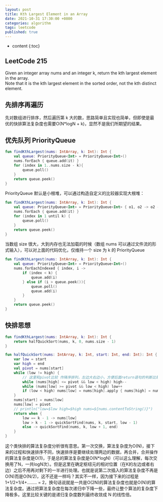 ```yaml
---
layout: post
title: Kth Largest Element in an Array
date: 2021-10-31 17:30:00 +0800
categories: algorithm
tags: leetcode
published: true
---
```


* content
{:toc}

## LeetCode 215

Given an integer array nums and an integer k, return the kth largest element in the array.<br>
Note that it is the kth largest element in the sorted order, not the kth distinct element.

## 先排序再遍历

先对数组进行排序，然后遍历第 k 大的数，思路简单且实现也简单，但即使是最优的快排算法复杂度也需要O(N*logN + k)，显然不是我们所期望的结果。

## 优先队列 PriorityQueue

```kotlin
fun findKthLargest(nums: IntArray, k: Int): Int {
    val queue: PriorityQueue<Int> = PriorityQueue<Int>()
    nums.forEach { queue.add(it) }
    for (index in 1..nums.size - k){
        queue.poll()
    }
    return queue.peek()
}
```

PriorityQueue 默认是小根堆，可以通过构造自定义的比较器实现大根堆：
```kotlin
fun findKthLargest(nums: IntArray, k: Int): Int {
    val queue: PriorityQueue<Int> = PriorityQueue<Int> { o1, o2 -> o2 - o1 }
    nums.forEach { queue.add(it) }
    for (index in 1 until k) {
        queue.poll()
    }
    return queue.peek()
}
```

当数组 size 很大，大到内存也无法加载的时候（数组 nums 可以通过文件流的形式输入），可以对上面的代码优化，仅维持一个 size 为 k 的 PriorityQueue
```kotlin
fun findKthLargest(nums: IntArray, k: Int): Int {
    val queue: PriorityQueue<Int> = PriorityQueue<Int>()
    nums.forEachIndexed { index, i ->
        if (index < k) {
            queue.add(i)
        } else if (i > queue.peek()){
            queue.poll()
            queue.add(i)
        }
    }
    return queue.peek()
}
```

## 快排思想

```kotlin
fun findKthLargest(nums: IntArray, k: Int): Int {
    return halfQuickSort(nums, k, 0, nums.size - 1)
}

fun halfQuickSort(nums: IntArray, k: Int, start: Int, end: Int): Int {
    var low = start
    var high = end
    val pivot = nums[start]
    while (low != high) {
        // 这里和pivot比较 作降序排列，左边大右边小，方便后面return语句的判断比较
        while (nums[high] <= pivot && low < high) high--
        while (nums[low] >= pivot && low < high) low++
        if (low < high) nums[low] = nums[high].apply { nums[high] = nums[low] }
    }
    nums[start] = nums[low]
    nums[low] = pivot
    // println("low=$low high=$high nums=${nums.contentToString()}")
    return when {
        low == k - 1 -> nums[low]
        low > k - 1 -> quickSortFind(nums, k, start, low - 1)
        else -> quickSortFind(nums, k, low + 1, end)
    }
}
```

这个类快排的算法复杂度分析很有意思。第一次交换，算法复杂度为O(N)，接下来的过程和快速排序不同，快速排序是要继续处理两边的数据，再合并，合并操作的算法复杂度是O(1)，于是总的算法复杂度是O(N*logN)（可以这么理解，每次交换用了N，一共logN次）。但是这里在确定枢纽元的相对位置（在K的左边或者右边）之后不用再对剩下的一半进行处理。也就是说第二次插入的算法复杂度不再是O(N)而是O(N/2)，这不还是一样吗？其实不一样，因为接下来的过程是1+1/2+1/4+........ = 2，换句话说就是一共是O(2N)的算法复杂度也就是O(N)的算法复杂度。通过把算法复杂度在每次递归中下降一些，最终让整个算法的复杂度下降极多。这里比较关键的是递归复杂度数列最终收敛成 N 的线性倍。
